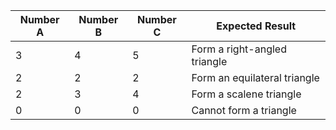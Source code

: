 | Number A | Number B | Number C | Expected Result                  |
|----------|----------|----------|----------------------------------|
| 3        | 4        | 5        | Form a right-angled triangle     |
| 2        | 2        | 2        | Form an equilateral triangle     |
| 2        | 3        | 4        | Form a scalene triangle          |
| 0        | 0        | 0        | Cannot form a triangle           |
